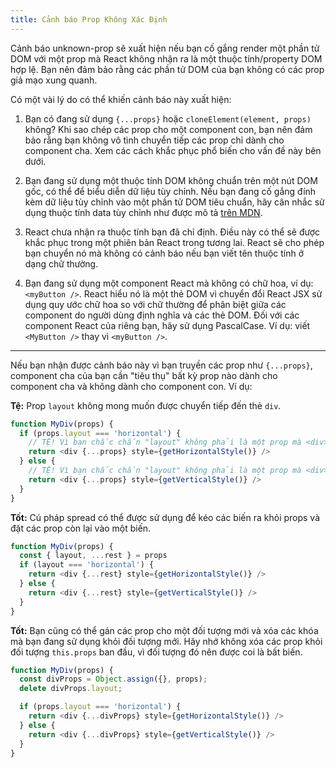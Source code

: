 ```yaml
---
title: Cảnh báo Prop Không Xác Định
---
```


Cảnh báo unknown-prop sẽ xuất hiện nếu bạn cố gắng render một phần tử DOM với một prop mà React không nhận ra là một thuộc tính/property DOM hợp lệ. Bạn nên đảm bảo rằng các phần tử DOM của bạn không có các prop giả mạo xung quanh.

Có một vài lý do có thể khiến cảnh báo này xuất hiện:

1. Bạn có đang sử dụng `{...props}` hoặc `cloneElement(element, props)` không? Khi sao chép các prop cho một component con, bạn nên đảm bảo rằng bạn không vô tình chuyển tiếp các prop chỉ dành cho component cha. Xem các cách khắc phục phổ biến cho vấn đề này bên dưới.

2. Bạn đang sử dụng một thuộc tính DOM không chuẩn trên một nút DOM gốc, có thể để biểu diễn dữ liệu tùy chỉnh. Nếu bạn đang cố gắng đính kèm dữ liệu tùy chỉnh vào một phần tử DOM tiêu chuẩn, hãy cân nhắc sử dụng thuộc tính data tùy chỉnh như được mô tả [trên MDN](https://developer.mozilla.org/en-US/docs/Web/Guide/HTML/Using_data_attributes).

3. React chưa nhận ra thuộc tính bạn đã chỉ định. Điều này có thể sẽ được khắc phục trong một phiên bản React trong tương lai. React sẽ cho phép bạn chuyển nó mà không có cảnh báo nếu bạn viết tên thuộc tính ở dạng chữ thường.

4. Bạn đang sử dụng một component React mà không có chữ hoa, ví dụ: `<myButton />`. React hiểu nó là một thẻ DOM vì chuyển đổi React JSX sử dụng quy ước chữ hoa so với chữ thường để phân biệt giữa các component do người dùng định nghĩa và các thẻ DOM. Đối với các component React của riêng bạn, hãy sử dụng PascalCase. Ví dụ: viết `<MyButton />` thay vì `<myButton />`.

---

Nếu bạn nhận được cảnh báo này vì bạn truyền các prop như `{...props}`, component cha của bạn cần "tiêu thụ" bất kỳ prop nào dành cho component cha và không dành cho component con. Ví dụ:

**Tệ:** Prop `layout` không mong muốn được chuyển tiếp đến thẻ `div`.

```js
function MyDiv(props) {
  if (props.layout === 'horizontal') {
    // TỆ! Vì bạn chắc chắn "layout" không phải là một prop mà <div> hiểu.
    return <div {...props} style={getHorizontalStyle()} />
  } else {
    // TỆ! Vì bạn chắc chắn "layout" không phải là một prop mà <div> hiểu.
    return <div {...props} style={getVerticalStyle()} />
  }
}
```

**Tốt:** Cú pháp spread có thể được sử dụng để kéo các biến ra khỏi props và đặt các prop còn lại vào một biến.

```js
function MyDiv(props) {
  const { layout, ...rest } = props
  if (layout === 'horizontal') {
    return <div {...rest} style={getHorizontalStyle()} />
  } else {
    return <div {...rest} style={getVerticalStyle()} />
  }
}
```

**Tốt:** Bạn cũng có thể gán các prop cho một đối tượng mới và xóa các khóa mà bạn đang sử dụng khỏi đối tượng mới. Hãy nhớ không xóa các prop khỏi đối tượng `this.props` ban đầu, vì đối tượng đó nên được coi là bất biến.

```js
function MyDiv(props) {
  const divProps = Object.assign({}, props);
  delete divProps.layout;

  if (props.layout === 'horizontal') {
    return <div {...divProps} style={getHorizontalStyle()} />
  } else {
    return <div {...divProps} style={getVerticalStyle()} />
  }
}
```

